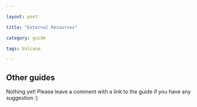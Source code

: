 ```yaml
---

layout: post

title: "External Resources"

category: guide

tags: Volcano

---
```


## Other guides

Nothing yet! Please leave a comment with a link to the guide if you have any suggestion :)
